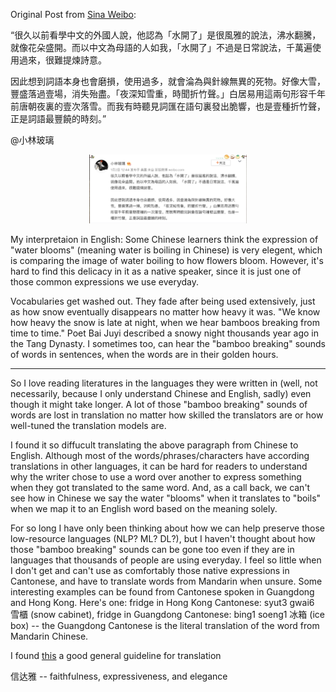 Original Post from [Sina Weibo](https://weibo.com/7299100067/MmqjH8XiT?type=comment):

“很久以前看學中文的外國人說，他認為「水開了」是很風雅的說法，沸水翻騰，就像花朵盛開。而以中文為母語的人如我，「水開了」不過是日常說法，千萬遍使用過來，很難提煉詩意。

因此想到詞語本身也會磨損，使用過多，就會淪為與針線無異的死物。好像大雪，豐盛落過壹場，消失殆盡。「夜深知雪重，時聞折竹聲。」白居易用這兩句形容千年前唐朝夜裏的壹次落雪。而我有時聽見詞匯在語句裏發出脆響，也是壹種折竹聲，正是詞語最豐饒的時刻。”

@小林玻璃

<p align="center">
  <img src="/blogs-posts/blogs-images/2023-02-06-weibo.jpeg" width="50%" height="50%" >
</p>

My interpretaion in English:
Some Chinese learners think the expression of "water blooms" (meaning water is boiling in Chinese) is very elegent, which is comparing the image of water boiling to how flowers bloom. However, it's hard to find this delicacy in it as a native speaker, since it is just one of those common expressions we use everyday.

Vocabularies get washed out. They fade after being used extensively, just as how snow eventually disappears no matter how heavy it was. "We know how heavy the snow is late at night, when we hear bamboos breaking from time to time." Poet Bai Juyi described a snowy night thousands year ago in the Tang Dynasty. I sometimes too, can hear the "bamboo breaking" sounds of words in sentences, when the words are in their golden hours.

-------------------------------------------------------------------------

So I love reading literatures in the languages they were written in (well, not necessarily, because I only understand Chinese and English, sadly) even though it might take longer. A lot of those "bamboo breaking" sounds of words are lost in translation no matter how skilled the translators are or how well-tuned the translation models are.

I found it so diffucult translating the above paragraph from Chinese to English. Although most of the words/phrases/characters have according translations in other languages, it can be hard for readers to understand why the writer chose to use a word over another to express something when they got translated to the same word. And, as a call back, we can't see how in Chinese we say the water "blooms" when it translates to "boils" when we map it to an English word based on the meaning solely.

For so long I have only been thinking about how we can help preserve those low-resource languages (NLP? ML? DL?), but I haven't thought about how those "bamboo breaking" sounds can be gone too even if they are in languages that thousands of people are using everyday. I feel so little when I don't get and can't use as comfortably those native expressions in Cantonese, and have to translate words from Mandarin when unsure. Some interesting examples can be found from Cantonese spoken in Guangdong and Hong Kong. Here's one: fridge in Hong Kong Cantonese: syut3 gwai6 雪櫃 (snow cabinet), fridge in Guangdong Cantonese: bing1 soeng1 冰箱 (ice box) -- the Guangdong Cantonese is the literal translation of the word from Mandarin Chinese.

I found [this](https://zh.wikipedia.org/zh-hans/%E4%BF%A1%E8%BE%BE%E9%9B%85) a good general guideline for translation

信达雅 -- faithfulness, expressiveness, and elegance


